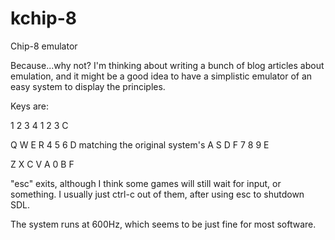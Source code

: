# kchip-8
Chip-8 emulator

Because...why not? I'm thinking about writing a bunch of blog articles about emulation, and it might be a good idea to have a simplistic emulator of an easy system to display the principles.

Keys are:

1 2 3 4                                  1 2 3 C

Q W E R                                  4 5 6 D
         matching the original system's
A S D F                                  7 8 9 E

Z X C V                                  A 0 B F

"esc" exits, although I think some games will still wait for input, or something. I usually just ctrl-c out of them, after using esc to shutdown SDL.

The system runs at 600Hz, which seems to be just fine for most software.
